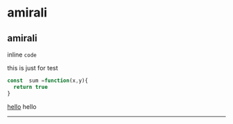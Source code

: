 <!-- h1 -->
# amirali 

<!-- h2 -->
## amirali 
inline `code`

<p>this is just for test</p>

```javascript
const  sum =function(x,y){
  return true
}
```

[hello](https://www.wikipedia.org/)
hello

<!-- for hr -->
--- 